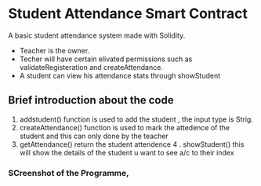 # Student Attendance Smart Contract 
A basic student attendance system made with Solidity.

* Teacher is the owner.
* Techer will have certain elivated permissions such as validateRegisteration and createAttendance.
* A student can view his attendance stats through showStudent


## Brief introduction about the code 
 
 1. addstudent() function is used to add the student ,  the input type is Strig.
 2. createAttendance() function is used to mark the attedence of  the student  and this can only done by the teacher 
 3. getAttendance()  return the student attendence 
 4 . showStudent() this will show the details of the student u want to see a/c to their index
 
 ### SCreenshot of the Programme, 
 
 
